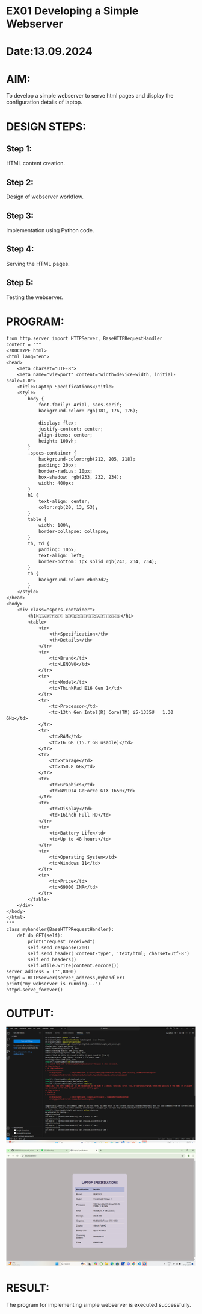 # EX01 Developing a Simple Webserver

# Date:13.09.2024
# AIM:
To develop a simple webserver to serve html pages and display the configuration details of laptop.

# DESIGN STEPS:
## Step 1:
HTML content creation.

## Step 2:
Design of webserver workflow.

## Step 3:
Implementation using Python code.

## Step 4:
Serving the HTML pages.

## Step 5:
Testing the webserver.

# PROGRAM:
```
from http.server import HTTPServer, BaseHTTPRequestHandler
content = """
<!DOCTYPE html>
<html lang="en">
<head>
    <meta charset="UTF-8">
    <meta name="viewport" content="width=device-width, initial-scale=1.0">
    <title>Laptop Specifications</title>
    <style>
        body {
            font-family: Arial, sans-serif;
            background-color: rgb(181, 176, 176);
          
            display: flex;
            justify-content: center;
            align-items: center;
            height: 100vh;
        }
        .specs-container {
            background-color:rgb(212, 205, 218);
            padding: 20px;
            border-radius: 10px;
            box-shadow: rgb(233, 232, 234);
            width: 400px;
        }
        h1 {
            text-align: center;
            color:rgb(20, 13, 53);
        }
        table {
            width: 100%;
            border-collapse: collapse;
        }
        th, td {
            padding: 10px;
            text-align: left;
            border-bottom: 1px solid rgb(243, 234, 234);
        }
        th {
            background-color: #b0b3d2;
        }
    </style>
</head>
<body>
    <div class="specs-container">
        <h1>🇱​🇦​🇵​🇹​🇴​🇵​ 🇸​🇵​🇪​🇨​🇮​🇫​🇮​🇨​🇦​🇹​🇮​🇴​🇳​🇸​</h1>
        <table>
            <tr>
                <th>Specification</th>
                <th>Details</th>
            </tr>
            <tr>
                <td>Brand</td>
                <td>LENOVO</td>
            </tr>
            <tr>
                <td>Model</td>
                <td>ThinkPad E16 Gen 1</td>
            </tr>
            <tr>
                <td>Processor</td>
                <td>13th Gen Intel(R) Core(TM) i5-1335U   1.30 GHz</td>
            </tr>
            <tr>
                <td>RAM</td>
                <td>16 GB (15.7 GB usable)</td>
            </tr>
            <tr>
                <td>Storage</td>
                <td>350.8 GB</td>
            </tr>
            <tr>
                <td>Graphics</td>
                <td>NVIDIA GeForce GTX 1650</td>
            </tr>
            <tr>
                <td>Display</td>
                <td>16inch Full HD</td>
            </tr>
            <tr>
                <td>Battery Life</td>
                <td>Up to 48 hours</td>
            </tr>
            <tr>
                <td>Operating System</td>
                <td>Windows 11</td>
            </tr>
            <tr>
                <td>Price</td>
                <td>69000 INR</td>
            </tr>
        </table>
    </div>
</body>
</html>
"""
class myhandler(BaseHTTPRequestHandler):
    def do_GET(self):
        print("request received")
        self.send_response(200)
        self.send_header('content-type', 'text/html; charset=utf-8')
        self.end_headers()
        self.wfile.write(content.encode())
server_address = ('',8000)
httpd = HTTPServer(server_address,myhandler)
print("my webserver is running...")
httpd.serve_forever()
```
# OUTPUT:

![alt text](<Screenshot 2024-12-07 000934.png>)

![alt text](<Screenshot 2024-12-07 000809.png>)

# RESULT:
The program for implementing simple webserver is executed successfully.
